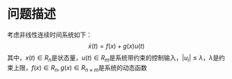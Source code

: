 # 问题描述
考虑非线性连续时间系统如下： $$
\dot{x}(t)=f(x)+g(x)u(t)
$$其中，$x(t)\in R_{n}$是状态量，$u(t)\in R_{m}$是系统带约束的控制输入，$|u_{i}|\leq\lambda$，$\lambda$是约束上限，$f(x)\in R_{n},g(x)\in R_{n\times m}$是系统的动态函数
